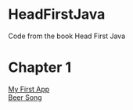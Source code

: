 # HeadFirstJava
Code from the book Head First Java

# Chapter 1
[My First App](https://github.com/beef-erikson/HeadFirstJava/blob/master/Chapter1/MyFirstApp/src/Main.java)<br />
[Beer Song](https://github.com/beef-erikson/HeadFirstJava/blob/master/Chapter1/BeerSong/src/Main.java)<br />
